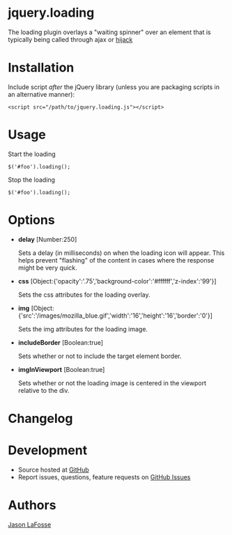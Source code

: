 jquery.loading
=============
The loading plugin overlays a "waiting spinner" over an element that is typically being called through ajax or [hijack](https://github.com/jlafosse/jquery-hijack)

Installation
============
Include script *after* the jQuery library (unless you are packaging scripts in an alternative manner):

    <script src="/path/to/jquery.loading.js"></script>

Usage
=====
Start the loading

    $('#foo').loading();
    
Stop the loading

    $('#foo').loading();
    
Options
=======

- **delay** [Number:250]

    Sets a delay (in milliseconds) on when the loading icon will appear. This helps prevent "flashing" of the content in cases where the response might be very quick.

- **css** [Object:{'opacity':'.75','background-color':'#ffffff','z-index':'99'}]

    Sets the css attributes for the loading overlay.

- **img** [Object:{'src':'/images/mozilla_blue.gif','width':'16','height':'16','border':'0'}]

    Sets the img attributes for the loading image.

- **includeBorder** [Boolean:true]

    Sets whether or not to include the target element border.

- **imgInViewport** [Boolean:true]

    Sets whether or not the loading image is centered in the viewport relative to the div.

Changelog
=========

Development
===========
- Source hosted at [GitHub](https://github.com/jlafosse/jquery-loading)
- Report issues, questions, feature requests on [GitHub Issues](https://github.com/jlafosse/jquery-loading/issues)


Authors
=======
[Jason LaFosse](https://github.com/jlafosse)
